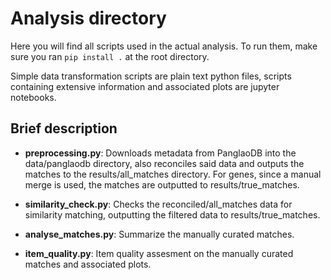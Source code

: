 # Analysis directory

Here you will find all scripts used in the actual analysis. To run them,
make sure you ran `pip install .` at the root directory.

Simple data transformation scripts are plain text python files, scripts containing extensive information and 
associated plots are jupyter notebooks.

## Brief description

* **preprocessing.py**: Downloads metadata from PanglaoDB into the data/panglaodb directory, also reconciles said data and outputs 
    the matches to the results/all_matches directory. For genes, since a manual merge is used, the matches are outputted to results/true_matches.

* **similarity_check.py**: Checks the reconciled/all_matches data for similarity matching, outputting the filtered data to results/true_matches.

* **analyse_matches.py**: Summarize the manually curated matches. 

* **item_quality.py**: Item quality assesment on the manually curated matches and associated plots.